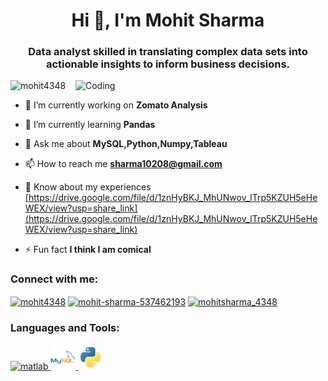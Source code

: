 <h1 align="center">Hi 👋, I'm Mohit Sharma</h1>
<h3 align="center">Data analyst skilled in translating complex data sets into actionable insights to inform business decisions.</h3>
<img align="right" alt="Coding" width="400" src="https://miro.medium.com/v2/resize:fit:720/1*9I95oSSQsiboWhya8un3zQ.gif">

<p align="left"> <img src="https://komarev.com/ghpvc/?username=mohit4348&label=Profile%20views&color=0e75b6&style=flat" alt="mohit4348" /> </p>

- 🔭 I’m currently working on **Zomato Analysis**

- 🌱 I’m currently learning **Pandas**

- 💬 Ask me about **MySQL,Python,Numpy,Tableau**

- 📫 How to reach me **sharma10208@gmail.com**

- 📄 Know about my experiences [https://drive.google.com/file/d/1znHyBKJ_MhUNwov_lTrp5KZUH5eHeWEX/view?usp=share_link](https://drive.google.com/file/d/1znHyBKJ_MhUNwov_lTrp5KZUH5eHeWEX/view?usp=share_link)

- ⚡ Fun fact **I think I am comical**

<h3 align="left">Connect with me:</h3>
<p align="left">
<a href="https://twitter.com/mohit4348" target="blank"><img align="center" src="https://raw.githubusercontent.com/rahuldkjain/github-profile-readme-generator/master/src/images/icons/Social/twitter.svg" alt="mohit4348" height="30" width="40" /></a>
<a href="https://linkedin.com/in/mohit-sharma-537462193" target="blank"><img align="center" src="https://raw.githubusercontent.com/rahuldkjain/github-profile-readme-generator/master/src/images/icons/Social/linked-in-alt.svg" alt="mohit-sharma-537462193" height="30" width="40" /></a>
<a href="https://instagram.com/mohitsharma_4348" target="blank"><img align="center" src="https://raw.githubusercontent.com/rahuldkjain/github-profile-readme-generator/master/src/images/icons/Social/instagram.svg" alt="mohitsharma_4348" height="30" width="40" /></a>
</p>

<h3 align="left">Languages and Tools:</h3>
<p align="left"> <a href="https://www.mathworks.com/" target="_blank" rel="noreferrer"> <img src="https://upload.wikimedia.org/wikipedia/commons/2/21/Matlab_Logo.png" alt="matlab" width="40" height="40"/> </a> <a href="https://www.mysql.com/" target="_blank" rel="noreferrer"> <img src="https://raw.githubusercontent.com/devicons/devicon/master/icons/mysql/mysql-original-wordmark.svg" alt="mysql" width="40" height="40"/> </a> <a href="https://www.python.org" target="_blank" rel="noreferrer"> <img src="https://raw.githubusercontent.com/devicons/devicon/master/icons/python/python-original.svg" alt="python" width="40" height="40"/> </a> </p>
